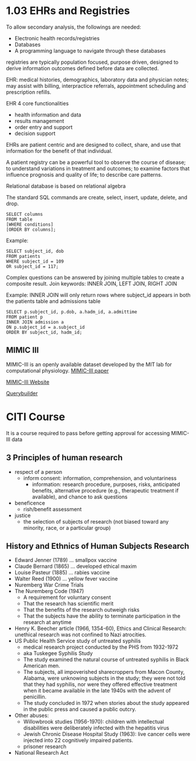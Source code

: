 # 1.03 EHRs and Registries

To allow secondary analysis, the followings are needed:
  * Electronic health records/registries
  * Databases
  * A programming language to navigate through these databases

registries are typically population focused, purpose driven, designed to derive information outcomes defined before data are collected.

EHR: medical histories, demographics, laboratory data and physician notes; may assist with billing, interpractice referrals, appointment scheduling and prescription refills.

EHR 4 core functionalities
  * health information and data
  * results management
  * order entry and support
  * decision support
  
EHRs are patient centric and are designed to collect, share, and use that information for the benefit of that individual.

A patient registry can be a powerful tool to observe the course of disease; to understand variations in treatment and outcomes; to examine factors that influence prognosis and quality of life; to describe care patterns.

Relational database is based on relational algebra

The standard SQL commands are create, select, insert, update, delete, and drop.


```
SELECT columns
FROM table
[WHERE conditions]
[ORDER BY columns];
```

Example:

```
SELECT subject_id, dob
FROM patients
WHERE subject_id = 109
OR subject_id = 117;
```

Complex questions can be answered by joining multiple tables to create a composite result.
Join keywords: INNER JOIN, LEFT JOIN, RIGHT JOIN

Example: INNER JOIN will only return rows where subject_id appears in both the patients table and admissions table

```
SELECT p.subject_id, p.dob, a.hadm_id, a.admittime
FROM patient p
INNER JOIN admission a
ON p.subject_id = a.subject_id
ORDER BY subject_id, hadm_id;
```


## MIMIC III
MIMIC-III is an openly available dataset developed by the MIT lab for computational physiology.
[MIMIC-III paper](http://www.nature.com/articles/sdata201635)

[MIMIC-III Website](http://mimic.physionet.org/mimictables/admissions/)

[Querybuilder](http://mimic.physionet.org/gettingstarted/querybuilder)


# CITI Course

It is a course required to pass before getting approval for accessing MIMIC-III data

## 3 Principles of human research
 * respect of a person
   * inform consent: information, comprehension, and voluntariness 
     * information: research procedure, purposes, risks, anticipated benefits, alternative procedure (e.g., therapeutic treatment if available), and chance to ask questions
 * beneficence
   * rish/benefit assessment
 * justice
   * the selection of subjects of research (not biased toward any minority, race, or a particular group)
   
## History and Ethnics of Human Subjects Research
  * Edward Jenner (1789) ... smallpox vaccine
  * Claude Bernard (1865) ... developed ethical maxim
  * Louise Pasteur (1885) ... rabies vaccine
  * Walter Reed (1900) ... yellow fever vaccine
  * Nuremberg War Crime Trials
  * The Nuremberg Code (1947)
    * A requirement for voluntary consent
    * That the research has scientific merit
    * That the benefits of the research outweigh risks
    * That the subjects have the ability to terminate participation in the research at anytime
  * Henry K. Beecher article (1966, 1354-60), Ethics and Clinical Research: unethical research was not confined to Nazi atrocities.
  * US Public Health Service study of untreated syphilis
    * medical research project conducted by the PHS from 1932-1972
    * aka Tuskegee Syphilis Study
    * The study examined the natural course of untreated syphilis in Black American men.
    * The subjects, all impoverished sharecroppers from Macon County, Alabama, were unknowing subjects in the study; they were not told that they had syphilis, nor were they offered effective treatment when it became available in the late 1940s with the advent of penicillin.
    * The study concluded in 1972 when stories about the study appeared in the public press and caused a public outcry.
  * Other abuses: 
    * Willowbrook studies (1956-1970): children with intellectual disabilities were deliberately infected with the hepatitis virus
    * Jewish Chronic Disease Hospital Study (1963): live cancer cells were injected into 22 cognitively impaired patients.
    * prisoner research
  * National Research Act
  
  
